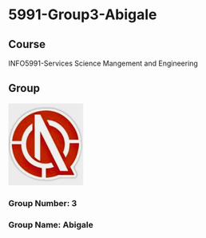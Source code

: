 # 5991-Group3-Abigale

## Course
INFO5991-Services Science Mangement and Engineering

## Group
<img src="https://github.com/PPX123/5991-Group3-Abigale/blob/master/Assignment-1/LOGO.jpg" width="150">

### Group Number: 3
### Group Name: Abigale
